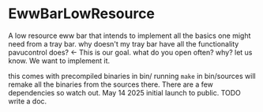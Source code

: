 # EwwBarLowResource
A low resource eww bar that intends to implement all the basics one might need from a tray bar. why doesn't my tray bar have all the functionality pavucontrol does? &lt;- This is our goal. what do you open often? why? let us know. We want to implement it.

this comes with precompiled binaries in bin/ running `make` in bin/sources will remake all the binaries from the sources there. There are a few dependencies so watch out. May 14 2025 initial launch to public. TODO write a doc.
